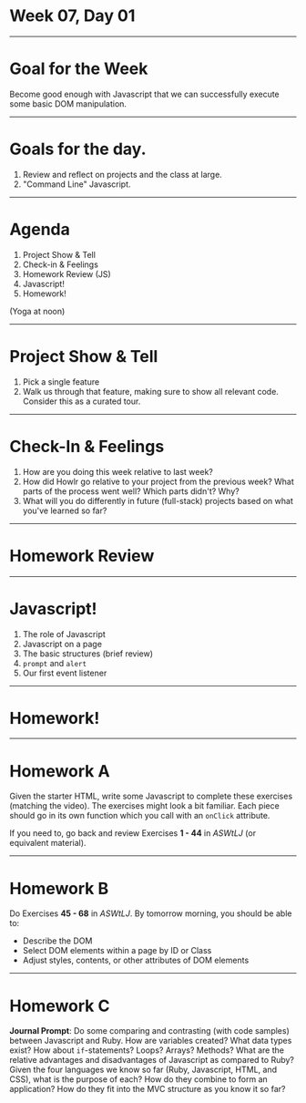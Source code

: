 # Week 07, Day 01

---

# Goal for the Week

Become good enough with Javascript that we can successfully execute some basic DOM manipulation.  

---

# Goals for the day.

1. Review and reflect on projects and the class at large.
2. "Command Line" Javascript.

---

# Agenda

1. Project Show & Tell
2. Check-in & Feelings
3. Homework Review (JS)
4. Javascript!
5. Homework!

(Yoga at noon)

---

# Project Show & Tell

1. Pick a single feature
2. Walk us through that feature, making sure to show all relevant code. Consider this as a curated tour.

---

# Check-In & Feelings

1. How are you doing this week relative to last week?
2. How did Howlr go relative to your project from the previous week? What parts of the process went well? Which parts didn't? Why?
3. What will you do differently in future (full-stack) projects based on what you've learned so far?

---

# Homework Review

---

# Javascript!

1. The role of Javascript
2. Javascript on a page
3. The basic structures (brief review)
4. `prompt` and `alert`
5. Our first event listener

---

# Homework!

---

# Homework A

Given the starter HTML, write some Javascript to complete these exercises (matching the video). The exercises might look a bit familiar. Each piece should go in its own function which you call with an `onClick` attribute.

If you need to, go back and review Exercises **1 - 44** in *ASWtLJ* (or equivalent material).

---

# Homework B

Do Exercises **45 - 68** in *ASWtLJ*. By tomorrow morning, you should be able
to:

+ Describe the DOM
+ Select DOM elements within a page by ID or Class
+ Adjust styles, contents, or other attributes of DOM elements

---

# Homework C

**Journal Prompt**: Do some comparing and contrasting (with code samples) between Javascript and Ruby. How are variables created? What data types exist?  How about `if`-statements? Loops? Arrays? Methods? What are the relative advantages and disadvantages of Javascript as compared to Ruby? Given the four languages we know so far (Ruby, Javascript, HTML, and CSS), what is the purpose of each? How do they combine to form an application? How do they fit into the MVC structure as you know it so far?
